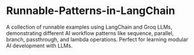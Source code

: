 # Runnable-Patterns-in-LangChain
A collection of runnable examples using LangChain and Groq LLMs, demonstrating different AI workflow patterns like sequence, parallel, branch, passthrough, and lambda operations. Perfect for learning modular AI development with LLMs.

